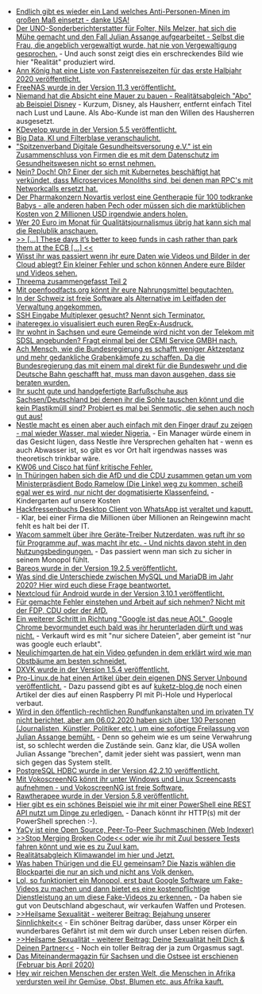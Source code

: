 * [Endlich gibt es wieder ein Land welches Anti-Personen-Minen im großen Maß einsetzt - danke USA!](https://blog.fefe.de/?ts=a0cbbdfe)
* [Der UNO-Sonderberichterstatter für Folter, Nils Melzer, hat sich die Mühe gemacht und den Fall Julian Assange aufgearbeitet - Selbst die Frau, die angeblich vergewaltigt wurde, hat nie von Vergewaltigung gesprochen.](https://blog.fefe.de/?ts=a0cbba5a) - Und auch sonst zeigt dies ein erschreckendes Bild wie hier "Realität" produziert wird.
* [Ann König hat eine Liste von Fastenreisezeiten für das erste Halbjahr 2020 veröffentlicht.](https://bio-erzgebirge.de/wp/?p=19777)
* [FreeNAS wurde in der Version 11.3 veröffentlicht.](https://www.pro-linux.de/news/1/27765/freenas-113-freigegeben.html)
* [Niemand hat die Absicht eine Mauer zu bauen - Realitätsabgleich "Abo" ab Beispiel Disney](https://www.golem.de/news/disney-auch-disney-klassiker-verschwinden-aus-dem-streaming-abo-2002-146416.html) - Kurzum, Disney, als Hausherr, entfernt einfach Titel nach Lust und Laune. Als Abo-Kunde ist man den Willen des Hausherren ausgesetzt.
* [KDevelop wurde in der Version 5.5 veröffentlicht.](https://www.phoronix.com/scan.php?page=news_item&px=KDevelop-5.5-Released)
* [Big Data, KI und Filterblase veranschaulicht.](https://www.heise.de/newsticker/meldung/Virtueller-Stau-auf-Google-Maps-als-Kunstwerk-4651651.html)
* ["Spitzenverband Digitale Gesundheitsversorung e.V." ist ein Zusammenschluss von Firmen die es mit dem Datenschutz im Gesundheitswesen nicht so ernst nehmen.](https://www.kuketz-blog.de/spitzenverband-digitale-gesundheitsversorgung-e-v-lobby-arbeit-der-ada-gmbh-und-co/)
* [Nein? Doch! Oh? Einer der sich mit Kubernetes beschäftigt hat verkündet, dass Microservices Monoliths sind, bei denen man RPC's mit Networkcalls ersetzt hat.](https://blog.fefe.de/?ts=a0c6e90c)
* [Der Pharmakonzern Novartis verlost eine Gentherapie für 100 todkranke Babys - alle anderen haben Pech oder müssen sich die marktüblichen Kosten von 2 Millionen USD irgendwie anders holen.](https://blog.fefe.de/?ts=a0c6dba2)
* [Wer 20 Euro im Monat für Qualitätsjournalismus übrig hat kann sich mal die Replublik anschauen.](https://blog.fefe.de/?ts=a0c6807f)
* [>> [...] These days it’s better to keep funds in cash rather than park them at the ECB [...] <<](https://www.bloomberg.com/news/articles/2020-01-31/german-banks-are-hoarding-so-many-euros-they-need-more-vaults)
* [Wisst ihr was passiert wenn ihr eure Daten wie Videos und Bilder in der Cloud ablegt? Ein kleiner Fehler und schon können Andere eure Bilder und Videos sehen.](https://www.golem.de/news/google-fotos-google-exportierte-fremde-privatvideos-2002-146436-rss.html)
* [Threema zusammengefasst Teil 2](https://www.kuketz-blog.de/threema-instant-messaging-dienst-aus-der-schweiz-messenger-teil2/)
* [Mit openfoodfacts.org könnt ihr eure Nahrungsmittel begutachten.](https://world.openfoodfacts.org/) 
* [In der Schweiz ist freie Software als Alternative im Leitfaden der Verwaltung angekommen.](https://www.pro-linux.de/news/1/27770/schweiz-neuer-leitfaden-unterst%C3%BCtzt-einsatz-von-oss-in-der-verwaltung.html)
* [SSH Eingabe Multiplexer gesucht? Nennt sich Terminator.](https://opensource.com/article/20/2/terminator-ssh)
* [ihateregex.io visualisiert euch euren RegEx-Ausdruck.](https://ihateregex.io/)
* [Ihr wohnt in Sachsen und eure Gemeinde wird nicht von der Telekom mit SDSL angebunden? Fragt einmal bei der CEMI Service GMBH nach.](https://cemiservice.de/info/)
* [Ach Mensch, wie die Bundesregierung es schafft weniger Aktzeptanz und mehr gedankliche Grabenkämpfe zu schaffen. Da die Bundesregierung das mit einem mal direkt für die Bundeswehr und die Deutsche Bahn geschafft hat, muss man davon ausgehen, dass sie beraten wurden.](https://tuxproject.de/blog/2020/02/todesdiener-gegen-parolen/)
* [Ihr sucht gute und handgefertigte Barfußschuhe aus Sachsen/Deutschland bei denen ihr die Sohle tauschen könnt und die kein Plastikmüll sind? Probiert es mal bei Senmotic, die sehen auch noch gut aus!](https://www.senmotic-shoes.eu/)
* [Nestle macht es einen aber auch einfach mit den Finger drauf zu zeigen - mal wieder Wasser, mal wieder Nigeria.](https://netzfrauen.org/2020/02/04/nigeria-3/) - Ein Manager würde einem in das Gesicht lügen, dass Nestle ihre Versprechen gehalten hat - wenn es auch Abwasser ist, so gibt es vor Ort halt irgendwas nasses was theoretisch trinkbar wäre.
* [KW06 und Cisco hat fünf kritische Fehler.](https://www.theregister.co.uk/2020/02/05/cisco_cdpwn_flaws/)
* [In Thüringen haben sich die AfD und die CDU zusammen getan um vom Ministerpräsdient Bodo Ramelow (Die Linke) weg zu kommen, scheiß egal wer es wird, nur nicht der dogmatisierte Klassenfeind.](https://blog.fefe.de/?ts=a0c401cb) - Kindergarten auf unsere Kosten
* [Hackfressenbuchs Desktop Client von WhatsApp ist veraltet und kaputt.](https://www.golem.de/news/sicherheitsluecke-dateien-auslesen-mit-whatsapp-desktop-2002-146476.html) - Klar, bei einer Firma die Millionen über Millionen an Reingewinn macht fehlt es halt bei der IT.
* [Wacom sammelt über ihre Geräte-Treiber Nutzerdaten, was ruft ihr so für Programme auf, was macht ihr etc. - Und nichts davon steht in den Nutzungsbedingungen.](https://www.golem.de/news/google-analytics-wacom-weiss-welche-programme-kunden-nutzen-2002-146473.html) - Das passiert wenn man sich zu sicher in seinem Monopol fühlt.
* [Bareos wurde in der Version 19.2.5 veröffentlicht.](https://www.pro-linux.de/news/1/27777/bareos-1925-freigegeben.html)
* [Was sind die Unterschiede zwischen MySQL und MariaDB im Jahr 2020? Hier wird euch diese Frage beantwortet.](https://www.percona.com/blog/2020/02/05/observability-differences-between-mysql-8-and-mariadb-10-4/)
* [Nextcloud für Android wurde in der Version 3.10.1 veröffentlicht.](https://nextcloud.com/blog/nextcloud-3-10-1-for-android-is-out-plus-tips-about-remote-wipe-and-document-collaboration/)
* [Für gemachte Fehler einstehen und Arbeit auf sich nehmen? Nicht mit der FDP, CDU oder der AfD.](https://www.tagesschau.de/inland/thueringen-kemmerich-fdp-101.html)
* [Ein weiterer Schritt in Richtung "Google ist das neue AOL", Google Chrome bevormundet euch bald was ihr herunterladen dürft und was nicht.](https://www.ghacks.net/2020/02/07/google-chrome-will-block-all-insecure-downloads-in-the-near-future/) - Verkauft wird es mit "nur sichere Dateien", aber gemeint ist "nur was google euch erlaubt".
* [Neulichimgarten.de hat ein Video gefunden in dem erklärt wird wie man Obstbäume am besten schneidet.](http://www.neulichimgarten.de/blog/obstanbau/gedanken-zum-richtigen-obstbaumschnitt-video/)
* [DXVK wurde in der Version 1.5.4 veröffentlicht.](https://www.phoronix.com/scan.php?page=news_item&px=DXVK-1.5.4-Released)
* [Pro-Linux.de hat einen Artikel über dein eigenen DNS Server Unbound veröffentlicht.](https://www.pro-linux.de/artikel/2/1990/sicheres-dns-mit-unbound.html) - Dazu passend gibt es auf [kuketz-blog.de](https://www.kuketz-blog.de/pi-hole-unbound-hyperlocal-keine-werbung-groesstmoegliche-unabhaengigkeit/) noch einen Artikel der dies auf einen Raspberry PI mit Pi-Hole und Hyperlocal verbaut.
* [Wird in den öffentlich-rechtlichen Rundfunkanstalten und im privaten TV nicht berichtet, aber am 06.02.2020 haben sich über 130 Personen (Journalisten, Künstler, Politiker etc.) um eine sofortige Freilassung von Julian Assange bemüht.](https://www.golem.de/news/schlechter-zustand-appell-fordert-sofortige-freilassung-von-assange-2002-146482.html) - Denn so geheim wie es um seine Verwahrung ist, so schlecht werden die Zustände sein. Ganz klar, die USA wollen Julian Assange "brechen", damit jeder sieht was passiert, wenn man sich gegen das System stellt.
* [PostgreSQL HDBC wurde in der Version 42.2.10 veröffentlicht.](https://www.postgresql.org/about/news/2010/)
* [Mit VokoscreenNG könnt ihr unter Windows und Linux Screencasts aufnehmen - und VokoscreenNG ist freie Software.](https://www.ghacks.net/2020/02/07/record-screencast-or-web-cam-video-with-vokoscreenng-an-open-source-program-for-windows-and-linux/)
* [Rawtherapee wurde in der Version 5.8 veröffentlicht.](https://www.golem.de/news/bildbearbeitung-rawtherapee-5-8-schaerft-bilder-unscharfer-objektive-2002-146490.html)
* [Hier gibt es ein schönes Beispiel wie ihr mit einer PowerShell eine REST API nutzt um Dinge zu erledigen.](https://opensource.com/article/20/2/devops-automation) - Danach könnt ihr HTTP(s) mit der PowerShell sprechen :-).
* [YaCy ist eine Open Source, Peer-To-Peer Suchmaschinen (Web Indexer)](https://opensource.com/article/20/2/open-source-search-engine)
* [>>Stop Merging Broken Code<< oder wie ihr mit Zuul bessere Tests fahren könnt und wie es zu Zuul kam.](https://opensource.com/article/20/2/zuul)
* [Realitätsabgleich Klimawandel im hier und Jetzt.](https://www.nrk.no/chasing-climate-change-1.14859595)
* [Was haben Thürigen und die EU gemeinsam? Die Nazis wählen die Blockpartei die nur an sich und nicht ans Volk denken.](https://tuxproject.de/blog/2020/02/thuer-2/)
* [Lol, so funktioniert ein Monopol, erst baut Google Software um Fake-Videos zu machen und dann bietet es eine kostenpflichtige Dienstleistung an um diese Fake-Videos zu erkennen.](https://www.golem.de/news/jigsaw-assembler-googles-software-soll-bei-erkennung-von-faelschungen-helfen-2002-146507-rss.html) - Da haben sie gut von Deutschland abgeschaut, wir verkaufen Waffen und Protesen.
* [>>Heilsame Sexualität - weiterer Beitrag: Bejahung unserer Sinnlichkeit<<](https://bio-erzgebirge.de/wp/?p=19840) - Ein schöner Beitrag darüber, dass unser Körper ein wunderbares Gefährt ist mit dem wir durch unser Leben reisen dürfen.
* [>>Heilsame Sexualität - weiterer Beitrag: Deine Sexualität heilt Dich & Deinen Partner<<](https://bio-erzgebirge.de/wp/?p=19830) - Noch ein toller Beitrag der ja zum Orgasmus sagt.
* [Das Miteinandermagazin für Sachsen und die Ostsee ist erschienen (Februar bis April 2020)](https://bio-erzgebirge.de/wp/?p=19810)
* [Hey wir reichen Menschen der ersten Welt, die Menschen in Afrika verdursten weil ihr Gemüse, Obst, Blumen etc. aus Afrika kauft.](https://netzfrauen.org/2020/02/07/suedafrika-2/)
